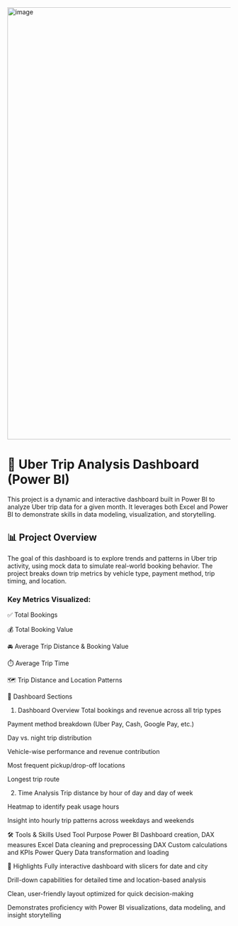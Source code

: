 <img width="1911" height="973" alt="image" src="https://github.com/user-attachments/assets/c9880163-f606-4666-996a-85deb9357b41" />

# 🚗 Uber Trip Analysis Dashboard (Power BI)
This project is a dynamic and interactive dashboard built in Power BI to analyze Uber trip data for a given month. It leverages both Excel and Power BI to demonstrate skills in data modeling, visualization, and storytelling.

## 📊 Project Overview
The goal of this dashboard is to explore trends and patterns in Uber trip activity, using mock data to simulate real-world booking behavior. The project breaks down trip metrics by vehicle type, payment method, trip timing, and location.

### Key Metrics Visualized:
✅ Total Bookings

💰 Total Booking Value

🚘 Average Trip Distance & Booking Value

⏱️ Average Trip Time

🗺️ Trip Distance and Location Patterns

📌 Dashboard Sections
1. Dashboard Overview
Total bookings and revenue across all trip types

Payment method breakdown (Uber Pay, Cash, Google Pay, etc.)

Day vs. night trip distribution

Vehicle-wise performance and revenue contribution

Most frequent pickup/drop-off locations

Longest trip route

2. Time Analysis
Trip distance by hour of day and day of week

Heatmap to identify peak usage hours

Insight into hourly trip patterns across weekdays and weekends

🛠️ Tools & Skills Used
Tool	Purpose
Power BI	Dashboard creation, DAX measures
Excel	Data cleaning and preprocessing
DAX	Custom calculations and KPIs
Power Query	Data transformation and loading

🎯 Highlights
Fully interactive dashboard with slicers for date and city

Drill-down capabilities for detailed time and location-based analysis

Clean, user-friendly layout optimized for quick decision-making

Demonstrates proficiency with Power BI visualizations, data modeling, and insight storytelling
